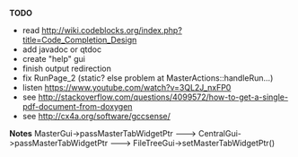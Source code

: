 **TODO**
- read http://wiki.codeblocks.org/index.php?title=Code_Completion_Design
- add javadoc or qtdoc
- create "help" gui
- finish output redirection
- fix RunPage_2 (static? else problem at MasterActions::handleRun...)
- listen https://www.youtube.com/watch?v=3QL2J_nxFP0
- see http://stackoverflow.com/questions/4099572/how-to-get-a-single-pdf-document-from-doxygen
- see http://cx4a.org/software/gccsense/

**Notes**
MasterGui->passMasterTabWidgetPtr ---> CentralGui->passMasterTabWidgetPtr ---> FileTreeGui->setMasterTabWidgetPtr()
